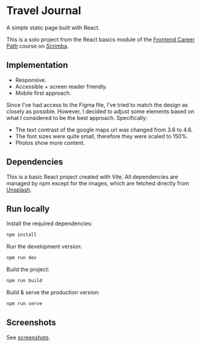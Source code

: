 # Travel Journal

A simple static page built with React.

This is a solo project from the React basics module of the [Frontend Career Path](https://scrimba.com/learn/frontend) course on [Scrimba](https://scrimba.com).

## Implementation

* Responsive.
* Accessible + screen reader friendly.
* Mobile first approach.

Since I've had access to the Figma file, I've tried to match the design as closely as possible. However, I decided to adjust some elements based on what I considered to be the best approach. Specifically:

* The text contrast of the google maps url was changed from 3.6 to 4.6.
* The font sizes were quite small, therefore they were scaled to 150%.
* Photos show more content.

## Dependencies

This is a basic React project created with Vite. All dependencies are managed by npm except for the images, which are fetched directly from [Unsplash](https://unsplash.com).

## Run locally

Install the required dependencies:

```bash
npm install
```

Run the development version:

```bash
npm run dev
```

Build the project:

```bash
npm run build
```

Build & serve the production version:

```bash
npm run serve
```

## Screenshots

See [screenshots](screenshots/).
